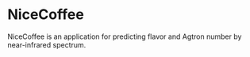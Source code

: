 # NiceCoffee
NiceCoffee is an application for predicting flavor and Agtron number by near-infrared spectrum.
